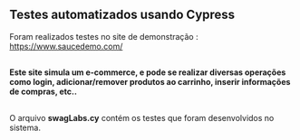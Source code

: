 ## Testes automatizados usando Cypress

Foram realizados testes no site de demonstração : https://www.saucedemo.com/
##
#### Este site simula um e-commerce, e pode se realizar diversas operações como login, adicionar/remover produtos ao carrinho, inserir informações de compras, etc..
##
O arquivo **swagLabs.cy** contém os testes que foram desenvolvidos no sistema.
